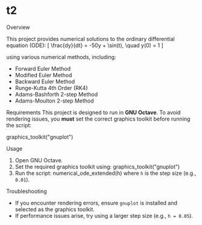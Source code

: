 # t2

Overview

This project provides numerical solutions to the ordinary differential equation (ODE):
\[ \frac{dy}{dt} = -50y + \sin(t), \quad y(0) = 1 \]

using various numerical methods, including:
- Forward Euler Method
- Modified Euler Method
- Backward Euler Method
- Runge-Kutta 4th Order (RK4)
- Adams-Bashforth 2-step Method
- Adams-Moulton 2-step Method

Requirements
This project is designed to run in **GNU Octave**. To avoid rendering issues, you **must** set the correct graphics toolkit before running the script:

graphics_toolkit("gnuplot")

Usage
1. Open GNU Octave.
2. Set the required graphics toolkit using:
   graphics_toolkit("gnuplot")
3. Run the script:
   numerical_ode_extended(h)
   where `h` is the step size (e.g., `0.01`).

Troubleshooting
- If you encounter rendering errors, ensure `gnuplot` is installed and selected as the graphics toolkit.
- If performance issues arise, try using a larger step size (e.g., `h = 0.05`).


